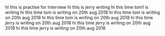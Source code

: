 hi this is practise for interview
hi this is jerry writing
hi this time tom1 is writing
hi this time tom  is writing on 20th  aug 2018
hi this time tom  is writing on 20th  aug 2018
hi this time tom  is writing on 20th  aug 2018
hi this time jerry  is writing on 20th  aug 2018
hi this time jerry  is writing on 20th  aug 2018
hi this time jerry  is writing on 20th  aug 2018

